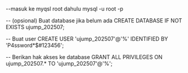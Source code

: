 --masuk ke myqsl root dahulu
mysql -u root -p

-- (opsional) Buat database jika belum ada
CREATE DATABASE IF NOT EXISTS ujump_202507;

-- Buat user
CREATE USER 'ujump_202507'@'%' IDENTIFIED BY 'P4ssword\*$#123456';

-- Berikan hak akses ke database
GRANT ALL PRIVILEGES ON ujump_202507.\* TO 'ujump_202507'@'%';
